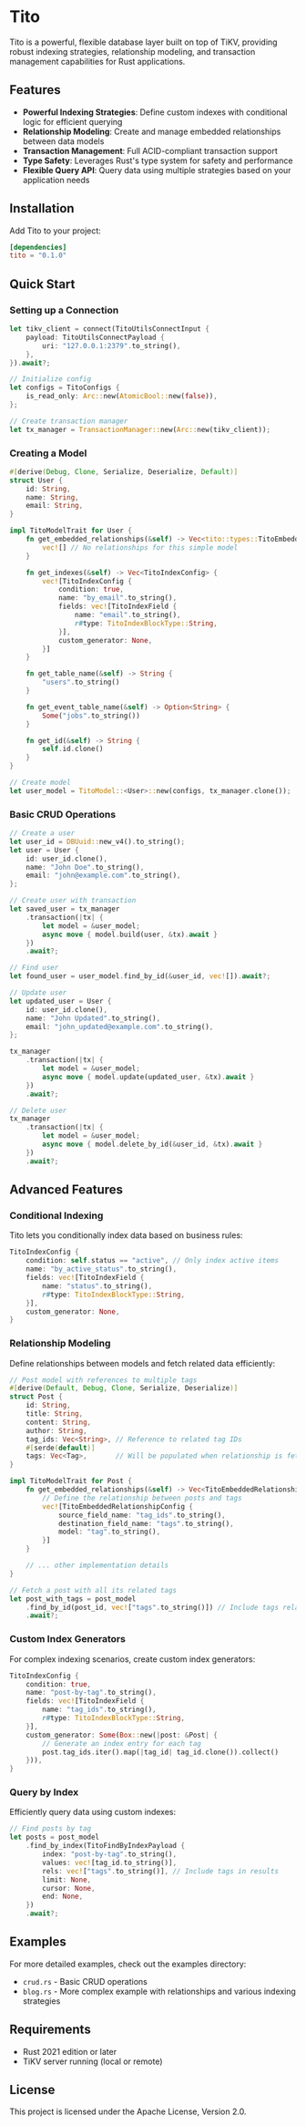 # Tito

Tito is a powerful, flexible database layer built on top of TiKV, providing robust indexing strategies, relationship modeling, and transaction management capabilities for Rust applications.

## Features

- **Powerful Indexing Strategies**: Define custom indexes with conditional logic for efficient querying
- **Relationship Modeling**: Create and manage embedded relationships between data models
- **Transaction Management**: Full ACID-compliant transaction support
- **Type Safety**: Leverages Rust's type system for safety and performance
- **Flexible Query API**: Query data using multiple strategies based on your application needs

## Installation

Add Tito to your project:

```toml
[dependencies]
tito = "0.1.0"
```

## Quick Start

### Setting up a Connection

```rust
let tikv_client = connect(TitoUtilsConnectInput {
    payload: TitoUtilsConnectPayload {
        uri: "127.0.0.1:2379".to_string(),
    },
}).await?;

// Initialize config
let configs = TitoConfigs {
    is_read_only: Arc::new(AtomicBool::new(false)),
};

// Create transaction manager
let tx_manager = TransactionManager::new(Arc::new(tikv_client));
```

### Creating a Model

```rust
#[derive(Debug, Clone, Serialize, Deserialize, Default)]
struct User {
    id: String,
    name: String,
    email: String,
}

impl TitoModelTrait for User {
    fn get_embedded_relationships(&self) -> Vec<tito::types::TitoEmbeddedRelationshipConfig> {
        vec![] // No relationships for this simple model
    }

    fn get_indexes(&self) -> Vec<TitoIndexConfig> {
        vec![TitoIndexConfig {
            condition: true,
            name: "by_email".to_string(),
            fields: vec![TitoIndexField {
                name: "email".to_string(),
                r#type: TitoIndexBlockType::String,
            }],
            custom_generator: None,
        }]
    }

    fn get_table_name(&self) -> String {
        "users".to_string()
    }

    fn get_event_table_name(&self) -> Option<String> {
        Some("jobs".to_string())
    }

    fn get_id(&self) -> String {
        self.id.clone()
    }
}

// Create model
let user_model = TitoModel::<User>::new(configs, tx_manager.clone());
```

### Basic CRUD Operations

```rust
// Create a user
let user_id = DBUuid::new_v4().to_string();
let user = User {
    id: user_id.clone(),
    name: "John Doe".to_string(),
    email: "john@example.com".to_string(),
};

// Create user with transaction
let saved_user = tx_manager
    .transaction(|tx| {
        let model = &user_model;
        async move { model.build(user, &tx).await }
    })
    .await?;

// Find user
let found_user = user_model.find_by_id(&user_id, vec![]).await?;

// Update user
let updated_user = User {
    id: user_id.clone(),
    name: "John Updated".to_string(),
    email: "john_updated@example.com".to_string(),
};

tx_manager
    .transaction(|tx| {
        let model = &user_model;
        async move { model.update(updated_user, &tx).await }
    })
    .await?;

// Delete user
tx_manager
    .transaction(|tx| {
        let model = &user_model;
        async move { model.delete_by_id(&user_id, &tx).await }
    })
    .await?;
```

## Advanced Features

### Conditional Indexing

Tito lets you conditionally index data based on business rules:

```rust
TitoIndexConfig {
    condition: self.status == "active", // Only index active items
    name: "by_active_status".to_string(),
    fields: vec![TitoIndexField {
        name: "status".to_string(),
        r#type: TitoIndexBlockType::String,
    }],
    custom_generator: None,
}
```

### Relationship Modeling

Define relationships between models and fetch related data efficiently:

```rust
// Post model with references to multiple tags
#[derive(Default, Debug, Clone, Serialize, Deserialize)]
struct Post {
    id: String,
    title: String,
    content: String,
    author: String,
    tag_ids: Vec<String>, // Reference to related tag IDs
    #[serde(default)]
    tags: Vec<Tag>,       // Will be populated when relationship is fetched
}

impl TitoModelTrait for Post {
    fn get_embedded_relationships(&self) -> Vec<TitoEmbeddedRelationshipConfig> {
        // Define the relationship between posts and tags
        vec![TitoEmbeddedRelationshipConfig {
            source_field_name: "tag_ids".to_string(),
            destination_field_name: "tags".to_string(),
            model: "tag".to_string(),
        }]
    }

    // ... other implementation details
}

// Fetch a post with all its related tags
let post_with_tags = post_model
    .find_by_id(post_id, vec!["tags".to_string()]) // Include tags relationship
    .await?;
```

### Custom Index Generators

For complex indexing scenarios, create custom index generators:

```rust
TitoIndexConfig {
    condition: true,
    name: "post-by-tag".to_string(),
    fields: vec![TitoIndexField {
        name: "tag_ids".to_string(),
        r#type: TitoIndexBlockType::String,
    }],
    custom_generator: Some(Box::new(|post: &Post| {
        // Generate an index entry for each tag
        post.tag_ids.iter().map(|tag_id| tag_id.clone()).collect()
    })),
}
```

### Query by Index

Efficiently query data using custom indexes:

```rust
// Find posts by tag
let posts = post_model
    .find_by_index(TitoFindByIndexPayload {
        index: "post-by-tag".to_string(),
        values: vec![tag_id.to_string()],
        rels: vec!["tags".to_string()], // Include tags in results
        limit: None,
        cursor: None,
        end: None,
    })
    .await?;
```

## Examples

For more detailed examples, check out the examples directory:

- `crud.rs` - Basic CRUD operations
- `blog.rs` - More complex example with relationships and various indexing strategies

## Requirements

- Rust 2021 edition or later
- TiKV server running (local or remote)

## License

This project is licensed under the Apache License, Version 2.0.
